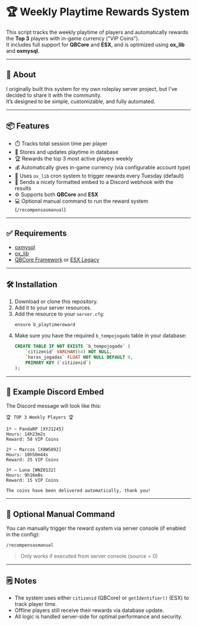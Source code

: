 # 🏆 Weekly Playtime Rewards System

This script tracks the weekly playtime of players and automatically rewards the **Top 3** players with in-game currency ("VIP Coins").  
It includes full support for **QBCore** and **ESX**, and is optimized using **ox_lib** and **oxmysql**.

---

## 🎯 About

I originally built this system for my own roleplay server project, but I've decided to share it with the community.  
It’s designed to be simple, customizable, and fully automated.

---

## 📦 Features

- ⏱️ Tracks total session time per player  
- 🧠 Stores and updates playtime in database  
- 🏆 Rewards the top 3 most active players weekly  
- 💰 Automatically gives in-game currency (via configurable account type)  
- 📆 Uses `ox_lib` cron system to trigger rewards every Tuesday (default)  
- 📡 Sends a nicely formatted embed to a Discord webhook with the results  
- ⚙️ Supports both **QBCore** and **ESX**  
- 💻 Optional manual command to run the reward system (`/recompensasmanual`)  

---

## ✅ Requirements

- [oxmysql](https://github.com/overextended/oxmysql)  
- [ox_lib](https://github.com/overextended/ox_lib)  
- [QBCore Framework](https://github.com/qbcore-framework/qb-core) or [ESX Legacy](https://github.com/esx-framework/esx_core)

---

## 🛠️ Installation

1. Download or clone this repository.
2. Add it to your server resources.
3. Add the resource to your `server.cfg`:
   ```
   ensure b_playtimereward
   ```
4. Make sure you have the required `b_tempojogado` table in your database:
   ```sql
   CREATE TABLE IF NOT EXISTS `b_tempojogado` (
       `citizenid` VARCHAR(64) NOT NULL,
       `horas_jogadas` FLOAT NOT NULL DEFAULT 0,
       PRIMARY KEY (`citizenid`)
   );
   ```

---

## 💬 Example Discord Embed

The Discord message will look like this:

```
🏆 TOP 3 Weekly Players 🏆

1º — PandaRP [XYJ1245]
Hours: 14h23m2s
Reward: 50 VIP Coins

2º — Marcos [X8WS892]
Hours: 10h50m44s
Reward: 25 VIP Coins

3º — Luna [WNZ0132]
Hours: 9h16m8s
Reward: 15 VIP Coins

The coins have been delivered automatically, thank you!
```

---

## 🔁 Optional Manual Command

You can manually trigger the reward system via server console (if enabled in the config):

```
/recompensasmanual
```

> Only works if executed from server console (source = 0)

---

## 🗒️ Notes

- The system uses either `citizenid` (QBCore) or `getIdentifier()` (ESX) to track player time.
- Offline players still receive their rewards via database update.
- All logic is handled server-side for optimal performance and security.
